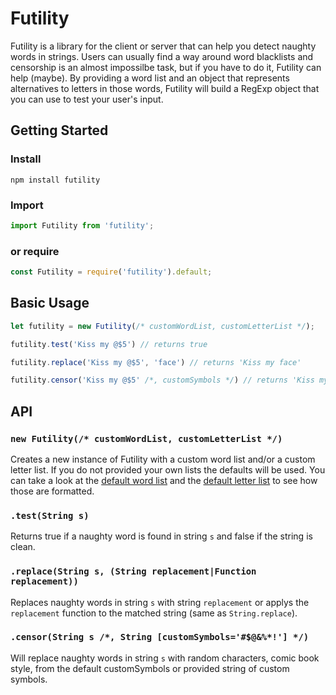 # Futility

Futility is a library for the client or server that can help you detect naughty words in strings. Users can usually find a way around word blacklists and censorship is an almost impossilbe task, but if you have to do it, Futility can help (maybe). By providing a word list and an object that represents alternatives to letters in those words, Futility will build a RegExp object that you can use to test your user's input.

## Getting Started

### Install

`npm install futility`

### Import

```JavaScript
import Futility from 'futility';
```

### or require

```JavaScript
const Futility = require('futility').default;
```

## Basic Usage

```JavaScript
let futility = new Futility(/* customWordList, customLetterList */);

futility.test('Kiss my @$5') // returns true

futility.replace('Kiss my @$5', 'face') // returns 'Kiss my face'

futility.censor('Kiss my @$5' /*, customSymbols */) // returns 'Kiss my *!#'
```

## API

### `new Futility(/* customWordList, customLetterList */)`
Creates a new instance of Futility with a custom word list and/or a custom letter list. If you do not provided your own lists the defaults will be used. You can take a look at the [default word list](src/default-words.json) and the [default letter list](src/default-letters.json) to see how those are formatted.

### `.test(String s)`
Returns true if a naughty word is found in string `s` and false if the string is clean.

### `.replace(String s, (String replacement|Function replacement))`
Replaces naughty words in string `s` with string `replacement` or applys the `replacement` function to the matched string (same as `String.replace`).

### `.censor(String s /*, String [customSymbols='#$@&%*!'] */)`
Will replace naughty words in string `s` with random characters, comic book style, from the default customSymbols or provided string of custom symbols.
